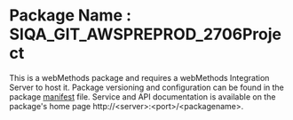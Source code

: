 # Package Name : SIQA_GIT_AWSPREPROD_2706Project
This is a webMethods package and requires a webMethods Integration Server to host it. Package versioning and configuration can be found in the package [manifest](./SIQA_GIT_AWSPREPROD_2706Project/manifest.v3) file. Service and API documentation is available on the package's home page http://&lt;server&gt;:&lt;port&gt;/&lt;packagename>.